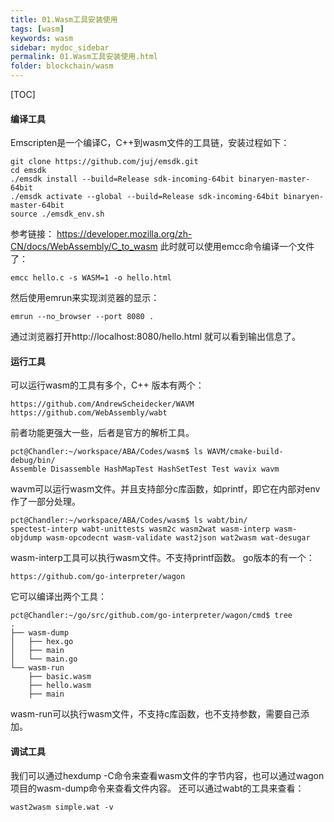 ```yaml
---
title: 01.Wasm工具安装使用
tags: [wasm]
keywords: wasm
sidebar: mydoc_sidebar
permalink: 01.Wasm工具安装使用.html
folder: blockchain/wasm
---
```


[TOC]

#### 编译工具
Emscripten是一个编译C，C++到wasm文件的工具链，安装过程如下：
```
git clone https://github.com/juj/emsdk.git
cd emsdk
./emsdk install --build=Release sdk-incoming-64bit binaryen-master-64bit
./emsdk activate --global --build=Release sdk-incoming-64bit binaryen-master-64bit
source ./emsdk_env.sh
```
参考链接： https://developer.mozilla.org/zh-CN/docs/WebAssembly/C_to_wasm 
此时就可以使用emcc命令编译一个文件了：
```
emcc hello.c -s WASM=1 -o hello.html
```
然后使用emrun来实现浏览器的显示：
```
emrun --no_browser --port 8080 .
```
通过浏览器打开http://localhost:8080/hello.html 就可以看到输出信息了。

#### 运行工具
可以运行wasm的工具有多个，C++ 版本有两个：
```
https://github.com/AndrewScheidecker/WAVM
https://github.com/WebAssembly/wabt
```
前者功能更强大一些，后者是官方的解析工具。
```
pct@Chandler:~/workspace/ABA/Codes/wasm$ ls WAVM/cmake-build-debug/bin/
Assemble Disassemble HashMapTest HashSetTest Test wavix wavm
```
wavm可以运行wasm文件。并且支持部分c库函数，如printf，即它在内部对env作了一部分处理。
```
pct@Chandler:~/workspace/ABA/Codes/wasm$ ls wabt/bin/
spectest-interp wabt-unittests wasm2c wasm2wat wasm-interp wasm-objdump wasm-opcodecnt wasm-validate wast2json wat2wasm wat-desugar
```
wasm-interp工具可以执行wasm文件。不支持printf函数。
go版本的有一个：
```
https://github.com/go-interpreter/wagon
```
它可以编译出两个工具：
```
pct@Chandler:~/go/src/github.com/go-interpreter/wagon/cmd$ tree
.
├── wasm-dump
│   ├── hex.go
│   ├── main
│   └── main.go
└── wasm-run
    ├── basic.wasm
    ├── hello.wasm
    ├── main
```
wasm-run可以执行wasm文件，不支持c库函数，也不支持参数，需要自己添加。

#### 调试工具
我们可以通过hexdump -C命令来查看wasm文件的字节内容，也可以通过wagon项目的wasm-dump命令来查看文件内容。
还可以通过wabt的工具来查看：
```
wast2wasm simple.wat -v
```



















